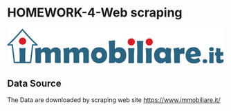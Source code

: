 # HOMEWORK-4-Web scraping 
![alt text](https://github.com/DanSan23/HOMEWORK-4-immobiliare.it/blob/master/Image/immobiliare.png?raw=true)
## Data Source

The Data are downloaded by scraping web site https://www.immobiliare.it/
